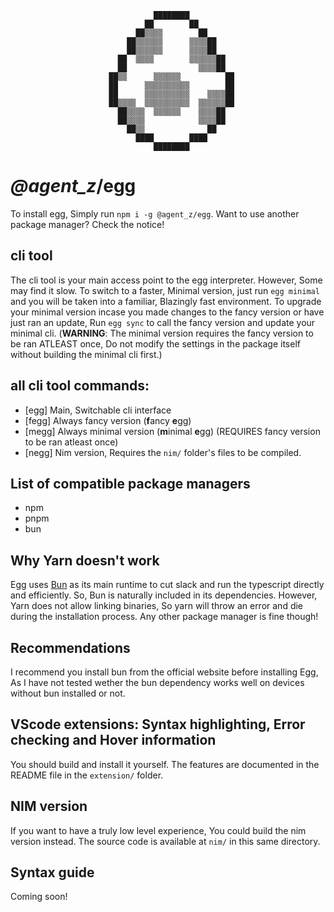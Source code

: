 ```
                                ████████
                              ██        ██
                            ██▒▒▒▒        ██
                          ██▒▒▒▒▒▒      ▒▒▒▒██
                          ██▒▒▒▒▒▒      ▒▒▒▒██
                        ██  ▒▒▒▒        ▒▒▒▒▒▒██
                        ██                ▒▒▒▒██
                      ██▒▒      ▒▒▒▒▒▒          ██
                      ██      ▒▒▒▒▒▒▒▒▒▒        ██
                      ██      ▒▒▒▒▒▒▒▒▒▒    ▒▒▒▒██
                      ██▒▒▒▒  ▒▒▒▒▒▒▒▒▒▒  ▒▒▒▒▒▒██
                        ██▒▒▒▒  ▒▒▒▒▒▒    ▒▒▒▒██
                        ██▒▒▒▒            ▒▒▒▒██
                          ██▒▒              ██
                            ████        ████
                                ████████
```
# _@agent\_z_/**egg**
To install egg, Simply run `npm i -g @agent_z/egg`. Want to use another package manager? Check the notice!

## cli tool
The cli tool is your main access point to the egg interpreter. However, Some may find it slow. To switch to a faster, Minimal version, just run `egg minimal` and you will be taken into a familiar, Blazingly fast environment. To upgrade your minimal version incase you made changes to the fancy version or have just ran an update, Run `egg sync` to call the fancy version and update your minimal cli. (**WARNING**: The minimal version requires the fancy version to be ran ATLEAST once, Do not modify the settings in the package itself without building the minimal cli first.)

## all cli tool commands:
- [egg] Main, Switchable cli interface
- [fegg] Always fancy version (**f**ancy **e**gg)
- [megg] Always minimal version (**m**inimal **e**gg) (REQUIRES fancy version to be ran atleast once)
- [negg] Nim version, Requires the `nim/` folder's files to be compiled.

## List of compatible package managers
- npm
- pnpm
- bun

## Why Yarn doesn't work
Egg uses [Bun](https://bun.sh/) as its main runtime to cut slack and run the typescript directly and efficiently. So, Bun is naturally included in its dependencies. However, Yarn does not allow linking binaries, So yarn will throw an error and die during the installation process. Any other package manager is fine though!

## Recommendations
I recommend you install bun from the official website before installing Egg, As I have not tested wether the bun dependency works well on devices without bun installed or not.

## VScode extensions: Syntax highlighting, Error checking and Hover information
You should build and install it yourself. The features are documented in the README file in the `extension/` folder.

## NIM version
If you want to have a truly low level experience, You could build the nim version instead. The source code is available at `nim/` in this same directory.

## Syntax guide
Coming soon!